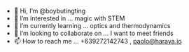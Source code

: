 - 👋 Hi, I’m @boybutingting
- 👀 I’m interested in ... magic with STEM
- 🌱 I’m currently learning ... optics and thermodynamics
- 💞️ I’m looking to collaborate on ... I want to meet friends
- 📫 How to reach me ... +639272142743 , paolo@haraya.io
<!---
boybutingting/boybutingting is a ✨ special ✨ repository because its `README.md` (this file) appears on your GitHub profile.
You can click the Preview link to take a look at your changes.
--->
